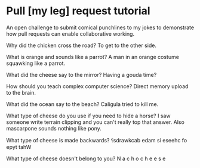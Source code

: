 # Pull [my leg] request tutorial
An open challenge to submit comical punchlines to my jokes to demonstrate how pull requests can enable collaborative working. 

Why did the chicken cross the road? To get to the other side.

What is orange and sounds like a parrot? A man in an orange costume squawking like a parrot.

What did the cheese say to the mirror? Having a gouda time?

How should you teach complex computer science? Direct memory upload to the brain.

What did the ocean say to the beach? Caligula tried to kill me.

What type of cheese do you use if you need to hide a horse? I saw someone write terrain clipping and you can't really top that answer. Also mascarpone sounds nothing like pony.

What type of cheese is made backwards? ⸮sdrawkcab edam si eseehc fo epyt tahW

What type of cheese doesn't belong to you? N a c h o   c h e e s e
